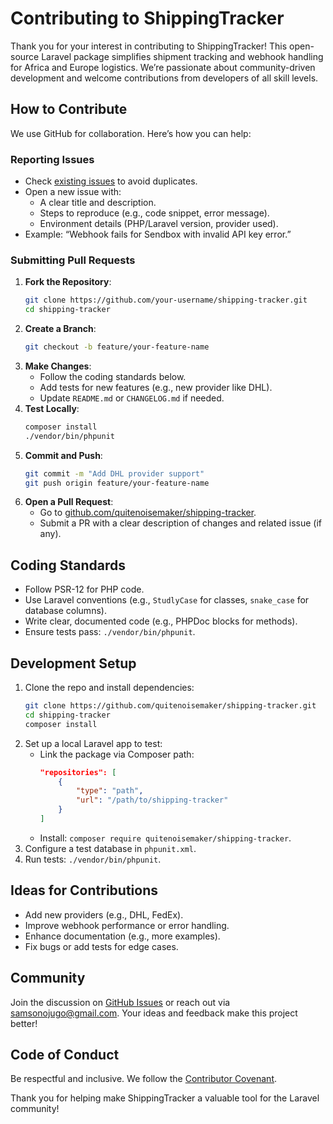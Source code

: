 # Contributing to ShippingTracker

Thank you for your interest in contributing to ShippingTracker! This open-source Laravel package simplifies shipment tracking and webhook handling for Africa and Europe logistics. We’re passionate about community-driven development and welcome contributions from developers of all skill levels.

## How to Contribute
We use GitHub for collaboration. Here’s how you can help:

### Reporting Issues
- Check [existing issues](https://github.com/quitenoisemaker/shipping-tracker/issues) to avoid duplicates.
- Open a new issue with:
  - A clear title and description.
  - Steps to reproduce (e.g., code snippet, error message).
  - Environment details (PHP/Laravel version, provider used).
- Example: “Webhook fails for Sendbox with invalid API key error.”

### Submitting Pull Requests
1. **Fork the Repository**:
   ```bash
   git clone https://github.com/your-username/shipping-tracker.git
   cd shipping-tracker
   ```
2. **Create a Branch**:
   ```bash
   git checkout -b feature/your-feature-name
   ```
3. **Make Changes**:
   - Follow the coding standards below.
   - Add tests for new features (e.g., new provider like DHL).
   - Update `README.md` or `CHANGELOG.md` if needed.
4. **Test Locally**:
   ```bash
   composer install
   ./vendor/bin/phpunit
   ```
5. **Commit and Push**:
   ```bash
   git commit -m "Add DHL provider support"
   git push origin feature/your-feature-name
   ```
6. **Open a Pull Request**:
   - Go to [github.com/quitenoisemaker/shipping-tracker](https://github.com/quitenoisemaker/shipping-tracker).
   - Submit a PR with a clear description of changes and related issue (if any).

## Coding Standards
- Follow PSR-12 for PHP code.
- Use Laravel conventions (e.g., `StudlyCase` for classes, `snake_case` for database columns).
- Write clear, documented code (e.g., PHPDoc blocks for methods).
- Ensure tests pass: `./vendor/bin/phpunit`.

## Development Setup
1. Clone the repo and install dependencies:
   ```bash
   git clone https://github.com/quitenoisemaker/shipping-tracker.git
   cd shipping-tracker
   composer install
   ```
2. Set up a local Laravel app to test:
   - Link the package via Composer path:
     ```json
     "repositories": [
         {
             "type": "path",
             "url": "/path/to/shipping-tracker"
         }
     ]
     ```
   - Install: `composer require quitenoisemaker/shipping-tracker`.
3. Configure a test database in `phpunit.xml`.
4. Run tests: `./vendor/bin/phpunit`.

## Ideas for Contributions
- Add new providers (e.g., DHL, FedEx).
- Improve webhook performance or error handling.
- Enhance documentation (e.g., more examples).
- Fix bugs or add tests for edge cases.

## Community
Join the discussion on [GitHub Issues](https://github.com/quitenoisemaker/shipping-tracker/issues) or reach out via [samsonojugo@gmail.com](samsonojugo@gmail.com). Your ideas and feedback make this project better!

## Code of Conduct
Be respectful and inclusive. We follow the [Contributor Covenant](https://www.contributor-covenant.org/).

Thank you for helping make ShippingTracker a valuable tool for the Laravel community!